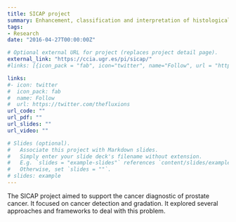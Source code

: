 ```yaml
---
title: SICAP project
summary: Enhancement, classification and interpretation of histological images of cancer
tags:
- Research
date: "2016-04-27T00:00:00Z"

# Optional external URL for project (replaces project detail page).
external_link: "https://ccia.ugr.es/pi/sicap/"
#links: [{icon_pack = "fab", icon="twitter", name="Follow", url = "https://twitter.com/thefluxions"}]

links:
#- icon: twitter
#  icon_pack: fab
#  name: Follow
#  url: https://twitter.com/thefluxions
url_code: ""
url_pdf: ""
url_slides: ""
url_video: ""

# Slides (optional).
#   Associate this project with Markdown slides.
#   Simply enter your slide deck's filename without extension.
#   E.g. `slides = "example-slides"` references `content/slides/example-slides.md`.
#   Otherwise, set `slides = ""`.
# slides: example
---
```


The SICAP project aimed to support the cancer diagnostic of prostate cancer. It focused on cancer detection and gradation. It explored several approaches and frameworks to deal with this problem.
